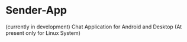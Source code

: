 # Sender-App 
(currently in development)
Chat Application for Android and Desktop (At present only for Linux System)
